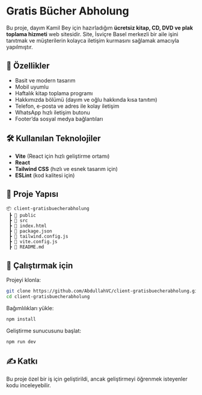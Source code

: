 # Gratis Bücher Abholung

Bu proje, dayım Kamil Bey için hazırladığım **ücretsiz kitap, CD, DVD ve plak toplama hizmeti** web sitesidir.
Site, İsviçre Basel merkezli bir aile işini tanıtmak ve müşterilerin kolayca iletişim kurmasını sağlamak amacıyla yapılmıştır.

## 🚀 Özellikler

* Basit ve modern tasarım
* Mobil uyumlu
* Haftalık kitap toplama programı
* Hakkımızda bölümü (dayım ve oğlu hakkında kısa tanıtım)
* Telefon, e-posta ve adres ile kolay iletişim
* WhatsApp hızlı iletişim butonu
* Footer’da sosyal medya bağlantıları

## 🛠 Kullanılan Teknolojiler

* **Vite** (React için hızlı geliştirme ortamı)
* **React**
* **Tailwind CSS** (hızlı ve esnek tasarım için)
* **ESLint** (kod kalitesi için)

## 📂 Proje Yapısı

```
📦 client-gratisbuecherabholung
 ┣ 📂 public
 ┣ 📂 src
 ┣ 📄 index.html
 ┣ 📄 package.json
 ┣ 📄 tailwind.config.js
 ┣ 📄 vite.config.js
 ┣ 📄 README.md
```

## 🔧 Çalıştırmak için

Projeyi klonla:

```bash
git clone https://github.com/AbdullahVC/client-gratisbuecherabholung.git
cd client-gratisbuecherabholung
```

Bağımlılıkları yükle:

```bash
npm install
```

Geliştirme sunucusunu başlat:

```bash
npm run dev
```

## ✍️ Katkı

Bu proje özel bir iş için geliştirildi, ancak geliştirmeyi öğrenmek isteyenler kodu inceleyebilir.
